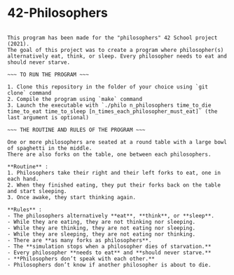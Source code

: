 # 42-Philosophers

~~~ INTRO ~~~

This program has been made for the "philosophers" 42 School project (2021).  
The goal of this project was to create a program where philosopher(s) alternatively eat, think, or sleep. Every philosopher needs to eat and should never starve.

~~~ TO RUN THE PROGRAM ~~~

1. Clone this repository in the folder of your choice using `git clone` command
2. Compile the program using `make` command
3. Launch the executable with `./philo n_philosophers time_to_die time_to_eat time_to_sleep [n_times_each_philosopher_must_eat]` (the last argument is optional)

~~~ THE ROUTINE AND RULES OF THE PROGRAM ~~~

One or more philosophers are seated at a round table with a large bowl of spaghetti in the middle.  
There are also forks on the table, one between each philosophers.

**Routine** :
1. Philosophers take their right and their left forks to eat, one in each hand.   
2. When they finished eating, they put their forks back on the table and start sleeping.   
3. Once awake, they start thinking again.

**Rules** :
- The philosophers alternatively **eat**, **think**, or **sleep**.   
- While they are eating, they are not thinking nor sleeping.   
- While they are thinking, they are not eating nor sleeping.   
- While they are sleeping, they are not eating nor thinking.   
- There are **as many forks as philosophers**.    
- The **simulation stops when a philosopher dies of starvation.**    
- Every philosopher **needs to eat** and **should never starve.**     
- **Philosophers don’t speak with each other.**     
- Philosophers don’t know if another philosopher is about to die.     
    
